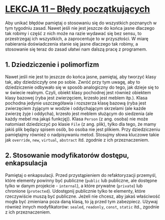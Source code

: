 # [LEKCJA 11 – Błędy początkujących](https://kurs.szkoladotneta.pl/zostan-programista-asp-net/tydzien-3-programowanie-obiektowe/lekcja-11-bledy-poczatkujacych/)
Aby unikać błędów pamiętaj o stosowaniu się do wszystkich poznanych w tym tygodniu zasad. Nawet jeśli nie jest jeszcze do końca jasne dlaczego tak robimy i część z nich może na razie wydawać się bez sensu, to przestrzegaj ich wszystkich, a zaprocentuje to w przyszłości. W miarę nabierania doświadczenia stanie się jasne dlaczego tak robimy, a stosowanie się teraz do zasad ułatwi nam dalszą pracę z programem.
## 1. Dziedziczenie i polimorfizm
Nawet jeśli nie jest to jeszcze do końca jasne, pamiętaj, aby tworzyć klasy tak, aby dziedziczyły one po sobie. Zwróć przy tym uwagę, aby to dziedziczenie odbywało się w sposób analogiczny do tego, jak dzieje się to w świecie realnym. Czyli, obiekt klasy pochodnej jest również obiektem klasy bazowej (ryba jest zwierzęciem, krzesło jest meblem itp.). Klasa pochodna jedynie uszczegóławia i rozszerza klasę bazową (ryba jest zwierzęciem żyjącym w wodzie i oddychającym skrzelami (ale każde zwierzę żyje i oddycha), krzesło jest meblem służącym do siedzenia (ale każdy mebel ma jakąś funkcję)). Klasa `Person` (z ang. osoba) nie może natomiast dziedziczyć po klasie `File` (z ang. plik), tylko dla tego, że mamy jakiś plik będący spisem osób, bo osoba nie jest plikiem. Przy dziedziczeniu pamiętajmy również o nadpisywaniu metod. Stosujmy słowa kluczowe takie jak `override`, `new`, `virtual`, `abstract` itd. zgodnie z ich przeznaczeniem.
## 2. Stosowanie modyfikatorów dostępu, enkapsulacja
Pamiętaj o enkapsulacji. Przed przystąpieniem do refaktoryzacji przemyśl, które elementy powinny być publiczne (`public` lub publiczne, ale dostępne tylko w danym projekcie - `internal`), a które prywatne (`private`) lub chronione (`protected`). Udostępnij publicznie tylko te elementy, które rzeczywiście muszą być publiczne. Jeżeli nie chcesz, aby jakaś właściwość mogła być zmieniana poza daną klasą, to ją przed tym zabezpiecz. Używaj również innych modyfikatorów: `sealed`, `readonly`, `const`, `static` itd., zgodnie z ich przeznaczeniem.
